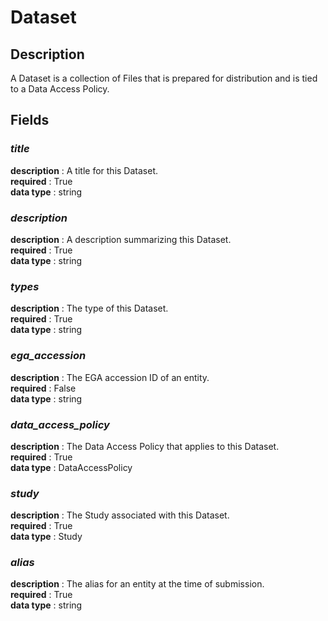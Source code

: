 # Dataset

## Description
A Dataset is a collection of Files that is prepared for distribution and is tied to a Data Access Policy.

## Fields
### ***title***
**description** : A title for this Dataset.<br>
**required** : True<br>
**data type** : string <br>
### ***description***
**description** : A description summarizing this Dataset.<br>
**required** : True<br>
**data type** : string <br>
### ***types***
**description** : The type of this Dataset.<br>
**required** : True<br>
**data type** : string <br>
### ***ega_accession***
**description** : The EGA accession ID of an entity.<br>
**required** : False<br>
**data type** : string <br>
### ***data_access_policy***
**description** : The Data Access Policy that applies to this Dataset.<br>
**required** : True<br>
**data type** : DataAccessPolicy <br>
### ***study***
**description** : The Study associated with this Dataset.<br>
**required** : True<br>
**data type** : Study <br>
### ***alias***
**description** : The alias for an entity at the time of submission.<br>
**required** : True<br>
**data type** : string <br>
